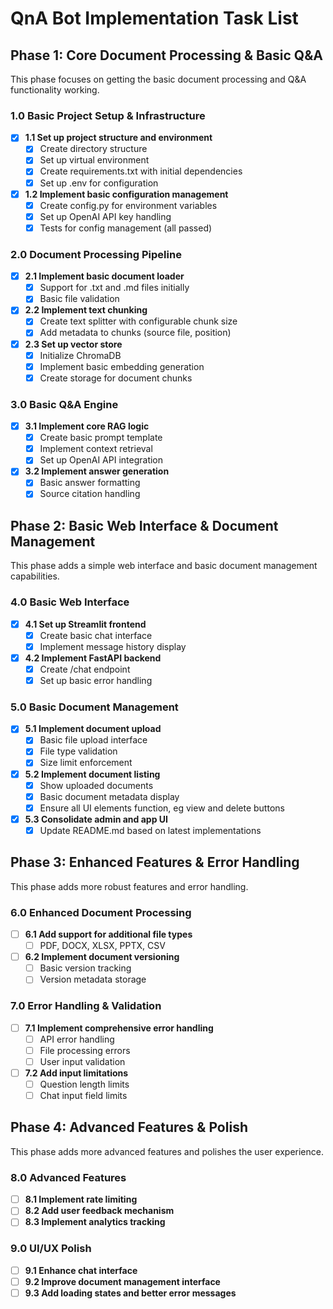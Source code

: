# QnA Bot Implementation Task List

## Phase 1: Core Document Processing & Basic Q&A
This phase focuses on getting the basic document processing and Q&A functionality working.

### 1.0 Basic Project Setup & Infrastructure
- [x] **1.1 Set up project structure and environment**
  - [x] Create directory structure
  - [x] Set up virtual environment
  - [x] Create requirements.txt with initial dependencies
  - [x] Set up .env for configuration

- [x] **1.2 Implement basic configuration management**
  - [x] Create config.py for environment variables
  - [x] Set up OpenAI API key handling
  - [x] Tests for config management (all passed)

### 2.0 Document Processing Pipeline
- [x] **2.1 Implement basic document loader**
  - [x] Support for .txt and .md files initially
  - [x] Basic file validation

- [x] **2.2 Implement text chunking**
  - [x] Create text splitter with configurable chunk size
  - [x] Add metadata to chunks (source file, position)

- [x] **2.3 Set up vector store**
  - [x] Initialize ChromaDB
  - [x] Implement basic embedding generation
  - [x] Create storage for document chunks

### 3.0 Basic Q&A Engine
- [x] **3.1 Implement core RAG logic**
  - [x] Create basic prompt template
  - [x] Implement context retrieval
  - [x] Set up OpenAI API integration

- [x] **3.2 Implement answer generation**
  - [x] Basic answer formatting
  - [x] Source citation handling

## Phase 2: Basic Web Interface & Document Management
This phase adds a simple web interface and basic document management capabilities.

### 4.0 Basic Web Interface
- [x] **4.1 Set up Streamlit frontend**
  - [x] Create basic chat interface
  - [x] Implement message history display

- [x] **4.2 Implement FastAPI backend**
  - [x] Create /chat endpoint
  - [x] Set up basic error handling

### 5.0 Basic Document Management
- [x] **5.1 Implement document upload**
  - [x] Basic file upload interface
  - [x] File type validation
  - [x] Size limit enforcement

- [x] **5.2 Implement document listing**
  - [x] Show uploaded documents
  - [x] Basic document metadata display
  - [x] Ensure all UI elements function, eg view and delete buttons

- [x] **5.3 Consolidate admin and app UI**
  - [x] Update README.md based on latest implementations

## Phase 3: Enhanced Features & Error Handling
This phase adds more robust features and error handling.

### 6.0 Enhanced Document Processing
- [ ] **6.1 Add support for additional file types**
  - [ ] PDF, DOCX, XLSX, PPTX, CSV

- [ ] **6.2 Implement document versioning**
  - [ ] Basic version tracking
  - [ ] Version metadata storage

### 7.0 Error Handling & Validation
- [ ] **7.1 Implement comprehensive error handling**
  - [ ] API error handling
  - [ ] File processing errors
  - [ ] User input validation

- [ ] **7.2 Add input limitations**
  - [ ] Question length limits
  - [ ] Chat input field limits

## Phase 4: Advanced Features & Polish
This phase adds more advanced features and polishes the user experience.

### 8.0 Advanced Features
- [ ] **8.1 Implement rate limiting**
- [ ] **8.2 Add user feedback mechanism**
- [ ] **8.3 Implement analytics tracking**

### 9.0 UI/UX Polish
- [ ] **9.1 Enhance chat interface**
- [ ] **9.2 Improve document management interface**
- [ ] **9.3 Add loading states and better error messages**